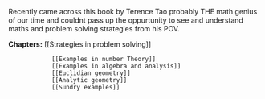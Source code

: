 Recently came across this book by Terence Tao probably THE math genius of our time and couldnt pass up the oppurtunity to see and understand maths and problem solving strategies from his POV.

**Chapters:**
				[[Strategies in problem solving]]
				
				[[Examples in number Theory]]
				[[Examples in algebra and analysis]]
				[[Euclidian geometry]]
				[[Analytic geometry]]
				[[Sundry examples]]